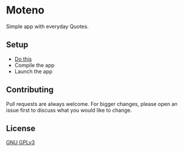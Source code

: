 # Moteno
Simple app with everyday Quotes.

## Setup
- [Do this](https://github.com/shadoweG/MotenoServer)
- Compile the app
- Launch the app

## Contributing
Pull requests are always welcome. For bigger changes, please open an issue first to discuss what you would like to change.

## License
[GNU GPLv3](https://choosealicense.com/licenses/gpl-3.0/)
